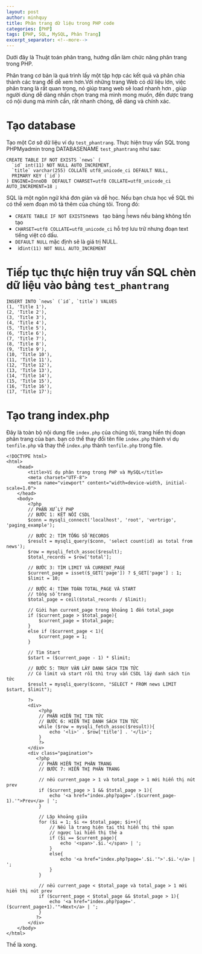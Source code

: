 ```yaml
---
layout: post
author: minhquy
title: Phân trang dữ liệu trong PHP code
categories: [PHP]
tags: [PHP, SQL, MySQL, Phân Trang]
excerpt_separator: <!--more-->
---
```


Dưới đây là Thuật toán phân trang, hướng dẫn làm chức năng phân trang trong PHP.

Phân trang cơ bản là quá trình lấy một tập hợp các kết quả và phân chia thành các trang để dễ xem hơn.Với những trang Web có dữ liệu lớn, việc phân trang là rất quan trọng, nó giúp trang web sẽ load nhanh hơn , giúp người dùng dễ dàng nhấn chọn trang mà mình mong muốn, đến được trang có nội dung mà mình cần, rất nhanh chóng, dễ dàng và chính xác.
<!--more-->
# Tạo database
Tạo một Cơ sở dữ liệu ví dụ `test_phantrang`.
Thực hiện truy vấn SQL trong PHPMyadmin trong DATABASENAME `test_phantrang` như sau:
```
CREATE TABLE IF NOT EXISTS `news` (
  `id` int(11) NOT NULL AUTO_INCREMENT,
  `title` varchar(255) COLLATE utf8_unicode_ci DEFAULT NULL,
  PRIMARY KEY (`id`)
) ENGINE=InnoDB  DEFAULT CHARSET=utf8 COLLATE=utf8_unicode_ci AUTO_INCREMENT=18 ;
```
SQL là một ngôn ngữ khá đơn giản và dễ học.
Nếu bạn chưa học về SQL thì có thể xem đoạn mô tả thêm của chúng tôi.
Trong đó:
- ` CREATE TABLE IF NOT EXISTS `news` ` tạo bảng ́́́́́́news  nếu bảng không tồn tạo
- ` CHARSET=utf8 COLLATE=utf8_unicode_ci ` hỗ trợ lưu trữ nhưng đoạn text tiếng việt có dấu.
- ` DEFAULT NULL ` mặc định sẽ là giá trị NULL.
- ` `id` int(11) NOT NULL AUTO_INCREMENT ` 
# Tiếp tục thực hiện truy vấn SQL chèn dữ liệu vào bảng `test_phantrang`
 ```
 INSERT INTO `news` (`id`, `title`) VALUES
(1, 'Title 1'),
(2, 'Title 2'),
(3, 'Title 3'),
(4, 'Title 4'),
(5, 'Title 5'),
(6, 'Title 6'),
(7, 'Title 7'),
(8, 'Title 8'),
(9, 'Title 9'),
(10, 'Title 10'),
(11, 'Title 11'),
(12, 'Title 12'),
(13, 'Title 13'),
(14, 'Title 14'),
(15, 'Title 15'),
(16, 'Title 16'),
(17, 'Title 17');
```

# Tạo trang index.php

Đây là toàn bộ nội dung file `index.php` của chúng tôi, trang hiển thị đoạn phân trang của bạn.
bạn có thể thay đổi tên file  `index.php` thành ví dụ `tenfile.php` và thay thế `index.php` thành `tenfile.php` trong file.
```
<!DOCTYPE html>
<html>
    <head>
        <title>Ví dụ phân trang trong PHP và MySQL</title>
        <meta charset="UTF-8">
        <meta name="viewport" content="width=device-width, initial-scale=1.0">
    </head>
    <body>
        <?php 
        // PHẦN XỬ LÝ PHP
        // BƯỚC 1: KẾT NỐI CSDL
        $conn = mysqli_connect('localhost', 'root', 'vertrigo', 'paging_example');
 
        // BƯỚC 2: TÌM TỔNG SỐ RECORDS
        $result = mysqli_query($conn, 'select count(id) as total from news');
        $row = mysqli_fetch_assoc($result);
        $total_records = $row['total'];
 
        // BƯỚC 3: TÌM LIMIT VÀ CURRENT_PAGE
        $current_page = isset($_GET['page']) ? $_GET['page'] : 1;
        $limit = 10;
 
        // BƯỚC 4: TÍNH TOÁN TOTAL_PAGE VÀ START
        // tổng số trang
        $total_page = ceil($total_records / $limit);
 
        // Giới hạn current_page trong khoảng 1 đến total_page
        if ($current_page > $total_page){
            $current_page = $total_page;
        }
        else if ($current_page < 1){
            $current_page = 1;
        }
 
        // Tìm Start
        $start = ($current_page - 1) * $limit;
 
        // BƯỚC 5: TRUY VẤN LẤY DANH SÁCH TIN TỨC
        // Có limit và start rồi thì truy vấn CSDL lấy danh sách tin tức
        $result = mysqli_query($conn, "SELECT * FROM news LIMIT $start, $limit");
 
        ?>
        <div>
            <?php 
            // PHẦN HIỂN THỊ TIN TỨC
            // BƯỚC 6: HIỂN THỊ DANH SÁCH TIN TỨC
            while ($row = mysqli_fetch_assoc($result)){
                echo '<li>' . $row['title'] . '</li>';
            }
            ?>
        </div>
        <div class="pagination">
           <?php 
            // PHẦN HIỂN THỊ PHÂN TRANG
            // BƯỚC 7: HIỂN THỊ PHÂN TRANG
 
            // nếu current_page > 1 và total_page > 1 mới hiển thị nút prev
            if ($current_page > 1 && $total_page > 1){
                echo '<a href="index.php?page='.($current_page-1).'">Prev</a> | ';
            }
 
            // Lặp khoảng giữa
            for ($i = 1; $i <= $total_page; $i++){
                // Nếu là trang hiện tại thì hiển thị thẻ span
                // ngược lại hiển thị thẻ a
                if ($i == $current_page){
                    echo '<span>'.$i.'</span> | ';
                }
                else{
                    echo '<a href="index.php?page='.$i.'">'.$i.'</a> | ';
                }
            }
 
            // nếu current_page < $total_page và total_page > 1 mới hiển thị nút prev
            if ($current_page < $total_page && $total_page > 1){
                echo '<a href="index.php?page='.($current_page+1).'">Next</a> | ';
            }
           ?>
        </div>
    </body>
</html>
```

Thế là xong.
